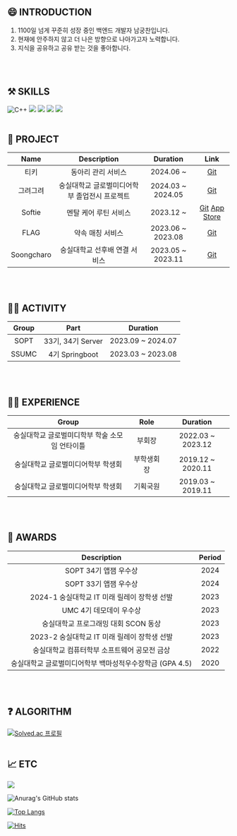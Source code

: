 ## 😄 INTRODUCTION

1. 1100일 넘게 꾸준히 성장 중인 백엔드 개발자 남궁찬입니다.
2. 현재에 안주하지 않고 더 나은 방향으로 나아가고자 노력합니다.
3. 지식을 공유하고 공유 받는 것을 좋아합니다.
<br>
</br>

## ⚒️ SKILLS
![C++](https://img.shields.io/badge/c++-%2300599C.svg?style=for-the-badge&logo=c%2B%2B&logoColor=white) 
<img src="https://img.shields.io/badge/java-007396?style=for-the-badge&logo=java&logoColor=white">
<img src="https://img.shields.io/badge/springboot-6DB33F?style=for-the-badge&logo=springboot&logoColor=white">
<img src="https://img.shields.io/badge/mysql-4479A1?style=for-the-badge&logo=mysql&logoColor=white">
<img src="https://img.shields.io/badge/PostgreSQL-4169E1?style=for-the-badge&logo=PostgreSQL&logoColor=white">
<br>
</br>

## 📑 PROJECT
|Name|Description|Duration|Link|
|:---:|:------:|:----:|:---:|
|티키|동아리 관리 서비스|2024.06 ~ |[Git](https://github.com/Team-Tiki/TIKI_SERVER)|
|그려그려|숭실대학교 글로벌미디어학부 졸업전시 프로젝트|2024.03 ~ 2024.05|[Git](https://github.com/Draw-Draw/DrawDraw-BE)|
|Softie|멘탈 케어 루틴 서비스|2023.12 ~ |[Git](https://github.com/Team-Sopetit/Sopetit-server)  [App Store](https://apps.apple.com/kr/app/%EC%86%8C%ED%94%84%ED%8B%B0-%EA%B0%80%EC%9E%A5-%EC%82%AC%EC%86%8C%ED%95%9C-%EC%8A%B5%EA%B4%80-%EB%A3%A8%ED%8B%B4-%EC%84%B1%EC%9E%A5-%EC%95%B1/id6476357728)|
|FLAG|약속 매칭 서비스|2023.06 ~ 2023.08|[Git](https://github.com/flag-app/flag-app-back)|
|Soongcharo|숭실대학교 선후배 연결 서비스|2023.05 ~ 2023.11|[Git](https://github.com/Soongmile/Soongmile-BE)|
<br>
</br>

## 🏃‍♂️ ACTIVITY
|Group|Part|Duration|
|:---:|:----:|:---:|
|SOPT|33기, 34기 Server|2023.09 ~ 2024.07|
|SSUMC|4기 Springboot|2023.03 ~ 2023.08|
<br>
</br>

## 👨‍🎓 EXPERIENCE
|Group|Role|Duration|
|:------:|:----:|:----:|
|숭실대학교 글로벌미디학부 학술 소모임 언타이틀|부회장|2022.03 ~ 2023.12|
|숭실대학교 글로벌미디어학부 학생회|부학생회장|2019.12 ~ 2020.11|
|숭실대학교 글로벌미디어학부 학생회|기획국원|2019.03 ~ 2019.11|
<br>
</br>

## 🏅 AWARDS
|Description|Period|
|:---:|:---:|
|SOPT 34기 앱잼 우수상|2024|
|SOPT 33기 앱잼 우수상|2024|
|2024-1 숭실대학교 IT 미래 릴레이 장학생 선발|2023|
|UMC 4기 데모데이 우수상|2023|
|숭실대학교 프로그래밍 대회 SCON 동상|2023|
|2023-2 숭실대학교 IT 미래 릴레이 장학생 선발|2023|
|숭실대학교 컴퓨터학부 소프트웨어 공모전 금상|2022|
|숭실대학교 글로벌미디어학부 백마성적우수장학금 (GPA 4.5)|2020|

<br>
</br>

## ❓ ALGORITHM
[![Solved.ac
프로필](http://mazassumnida.wtf/api/v2/generate_badge?boj=ngchaneok)](https://solved.ac/ngchaneok)
<br>
</br>

## 📈 ETC 

<a href="https://opgc.me/#/users/Chan531" target="_blank"><img src="https://api.opgc.me/githubs/users/Chan531/tag/?theme=basic" /></a>

![Anurag's GitHub stats](https://github-readme-stats.vercel.app/api?username=Chan531&&show_icons=true&theme=gruvbox_light) 

[![Top Langs](https://github-readme-stats.vercel.app/api/top-langs/?username=Chan531&layout=compact)](https://github.com/anuraghazra/github-readme-stats)
 
[![Hits](https://hits.seeyoufarm.com/api/count/incr/badge.svg?url=https%3A%2F%2Fgithub.com%2FChan531&count_bg=%2379C83D&title_bg=%23555555&icon=&icon_color=%23E7E7E7&title=hits&edge_flat=false)](https://hits.seeyoufarm.com)
  

